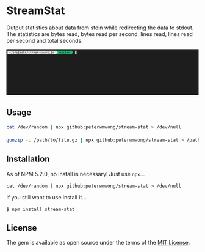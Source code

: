 # StreamStat

Output statistics about data from stdin while redirecting the data to stdout.
The statistics are bytes read, bytes read per second, lines read, lines read per
second and total seconds.

<img src="stream-stat-demo.gif" />

## Usage

```sh
cat /dev/random | npx github:peterwmwong/stream-stat > /dev/null

gunzip -c /path/to/file.gz | npx github:peterwmwong/stream-stat > /path/to/unzipped
```

## Installation

As of NPM 5.2.0, no install is necessary!  Just use `npx`...

    cat /dev/random | npx github:peterwmwong/stream-stat > /dev/null

If you still want to use install it...

    $ npm install stream-stat

## License

The gem is available as open source under the terms of the [MIT License](http://opensource.org/licenses/MIT).

